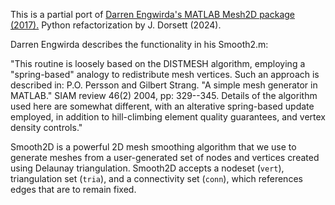 This is a partial port of  [Darren Engwirda's MATLAB Mesh2D package (2017).](https://github.com/dengwirda/mesh2d/tree/main) Python refactorization by J. Dorsett (2024).

Darren Engwirda describes the functionality in his Smooth2.m: 

"This routine is loosely based on the DISTMESH algorithm, employing a "spring-based" analogy to redistribute mesh vertices. Such an approach is described in: P.O. Persson and Gilbert Strang. "A simple mesh generator in MATLAB." SIAM review 46(2) 2004, pp: 329--345. Details of the algorithm used here are somewhat different, with an alterative spring-based update employed, in addition to hill-climbing element quality guarantees, and vertex density controls."

Smooth2D is a powerful 2D mesh smoothing algorithm that we use to generate meshes from a user-generated set of nodes and vertices created using Delaunay triangulation. Smooth2D accepts a nodeset (`vert`), triangulation set (`tria`), and a connectivity set (`conn`), which references edges that are to remain fixed. 
